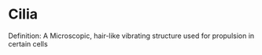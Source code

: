 # Cilia

Definition: A Microscopic, hair-like vibrating structure used for propulsion in certain cells